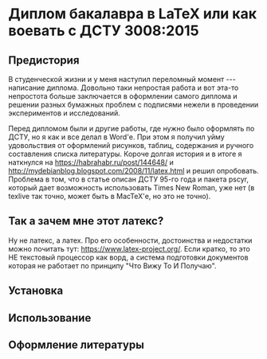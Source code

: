 # Диплом бакалавра в LaTeX или как воевать с ДСТУ 3008:2015

## Предистория

В студенческой жизни и у меня наступил переломный момент --- написание диплома. Довольно таки непростая работа и вот эта-то непростота больше заключается в оформлении самого диплома и решении разных бумажных проблем с подписями нежели в проведении экспериментов и исследований.

Перед дипломом были и другие работы, где нужно было оформлять по ДСТУ, но я как и все делал в Word'е. При этом я получил уйму удовольствия от оформлений рисунков, таблиц, содержания и ручного составления списка литературы. Короче долгая история и в итоге я наткнулся на https://habrahabr.ru/post/144648/ и http://mydebianblog.blogspot.com/2008/11/latex.html и решил опробовать. Проблема в том, что в статье описан ДСТУ 95-го года и пакета pscyr, который дает возможность использовать Times New Roman, уже нет (в texlive так точно, может быть в MacTeX'е, но это не точно).

## Так а зачем мне этот латекс?

Ну не латекс, а латех. Про его особенности, достоинства и недостатки можно почитать тут: https://www.latex-project.org/.
Если кратко, то это НЕ текстовый процессор как ворд, а система подготовки документов которая не работает по принципу "Что Вижу То И Получаю".

## Установка

## Использование

## Оформление литературы


